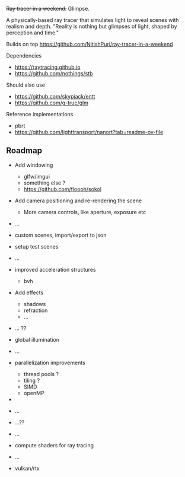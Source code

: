 ~~Ray tracer in a weekend.~~
Glimpse.

A physically-based ray tracer that simulates light to reveal scenes with realism and depth.
"Reality is nothing but glimpses of light, shaped by perception and time."

Builds on top https://github.com/NitishPuri/ray-tracer-in-a-weekend


Dependencies

- https://raytracing.github.io
- https://github.com/nothings/stb

Should also use

- https://github.com/skypjack/entt
- https://github.com/g-truc/glm

Reference implementations

- pbrt
- https://github.com/lighttransport/nanort?tab=readme-ov-file

## Roadmap

- Add windowing
  - glfw/imgui
  - something else ?
  - https://github.com/floooh/sokol
  
- Add camera positioning and re-rendering the scene
  - More camera controls, like aperture, exposure etc
- ...
- custom scenes, import/export to json
- setup test scenes
- ...
- improved acceleration structures
  - bvh
- Add effects
  - shadows
  - refraction
  - ...
- ... ??
- global illumination
- ...
- parallelization improvements
  - thread pools ?
  - tiling ?
  - SIMD
  - openMP
-
- ...
- ...??
- ...
- compute shaders for ray tracing
- ...
- vulkan/rtx

